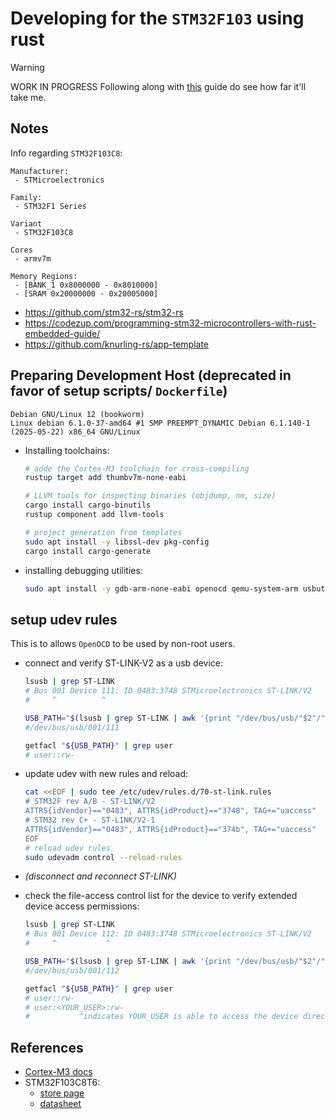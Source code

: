 # Developing for the `STM32F103` using rust

> [!WARNING]
> WORK IN PROGRESS
Following along with [this](https://docs.rust-embedded.org/book/intro/install.html)
guide do see how far it'll take me.

## Notes

Info regarding `STM32F103C8`:
```text
Manufacturer:
 - STMicroelectronics

Family:
 - STM32F1 Series

Variant
 - STM32F103C8

Cores
 - armv7m

Memory Regions:
 - [BANK_1 0x8000000 - 0x8010000]
 - [SRAM 0x20000000 - 0x20005000]
```

- https://github.com/stm32-rs/stm32-rs
- https://codezup.com/programming-stm32-microcontrollers-with-rust-embedded-guide/
- https://github.com/knurling-rs/app-template


## Preparing Development Host (deprecated in favor of setup scripts/ `Dockerfile`)
```text
Debian GNU/Linux 12 (bookworm)
Linux debian 6.1.0-37-amd64 #1 SMP PREEMPT_DYNAMIC Debian 6.1.140-1 (2025-05-22) x86_64 GNU/Linux
```

- Installing toolchains:
    ```bash
    # adde the Cortex-M3 toolchain for cross-compiling
    rustup target add thumbv7m-none-eabi

    # LLVM tools for inspecting binaries (objdump, nm, size)
    cargo install cargo-binutils
    rustup component add llvm-tools

    # project generation from templates
    sudo apt install -y libssl-dev pkg-config
    cargo install cargo-generate
    ```

- installing debugging utilities:
    ```bash
    sudo apt install -y gdb-arm-none-eabi openocd qemu-system-arm usbutils
    ```

## setup udev rules

This is to allows `OpenOCD` to be used by non-root users.

- connect and verify ST-LINK-V2 as a usb device:
    ```bash
    lsusb | grep ST-LINK
    # Bus 001 Device 111: ID 0483:3748 STMicroelectronics ST-LINK/V2
    #     ^          ^

    USB_PATH="$(lsusb | grep ST-LINK | awk '{print "/dev/bus/usb/"$2"/"$4}' | tr -d ':')"
    #/dev/bus/usb/001/111

    getfacl "${USB_PATH}" | grep user
    # user::rw-
    ```
- update udev with new rules and reload:
    ```bash
    cat <<EOF | sudo tee /etc/udev/rules.d/70-st-link.rules
    # STM32F rev A/B - ST-LINK/V2
    ATTRS{idVendor}=="0483", ATTRS{idProduct}=="3748", TAG+="uaccess"
    # STM32 rev C+ - ST-LINK/V2-1
    ATTRS{idVendor}=="0483", ATTRS{idProduct}=="374b", TAG+="uaccess"
    EOF
    # reload udev rules
    sudo udevadm control --reload-rules
    ```

- _(disconnect and reconnect ST-LINK)_

- check the file-access control list for the device to verify extended device access permissions:
    ```bash
    lsusb | grep ST-LINK
    # Bus 001 Device 112: ID 0483:3748 STMicroelectronics ST-LINK/V2
    #     ^           ^

    USB_PATH="$(lsusb | grep ST-LINK | awk '{print "/dev/bus/usb/"$2"/"$4}' | tr -d ':')"
    #/dev/bus/usb/001/112

    getfacl "${USB_PATH}" | grep user
    # user::rw-
    # user:<YOUR_USER>:rw-
    #           ^indicates YOUR_USER is able to access the device directly
    ```

## References
- [Cortex-M3 docs](https://developer.arm.com/Processors/Cortex-M3)
- STM32F103C8T6:
  - [store page](https://www.digikey.co.uk/en/products/detail/stmicroelectronics/STM32F103C8T6/1646338)
  - [datasheet](https://www.st.com/resource/en/datasheet/stm32f103cb.pdf)

